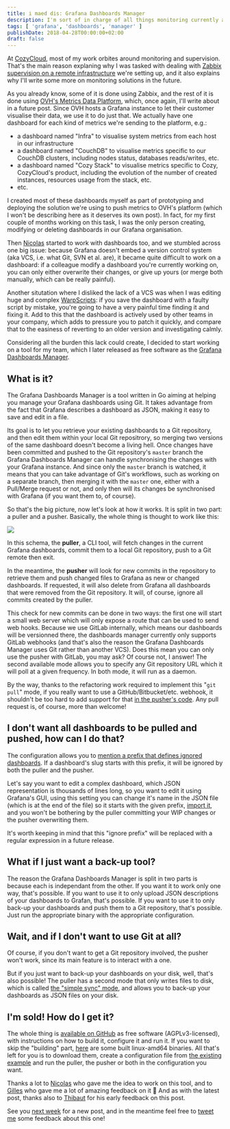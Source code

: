 ```yaml
---
title: i maed dis: Grafana Dashboards Manager
description: I'm sort of in charge of all things monitoring currently at CozyCloud. Some of it is done using Zabbix (I already wrote about that), and the other part is pushed to OVH Metrics and visualised through Grafana. When I was alone working on dashboards and graphs, it was all right, but once a colleague came in, we felt the lack of version control would cause great troubles. That's where the Grafana Dashboards Manager comes in to save the day.
tags: [ 'grafana', 'dashboards', 'manager' ]
publishDate: 2018-04-28T00:00:00+02:00
draft: false
---
```


At [CozyCloud](https://cozy.io/), most of my work orbites around monitoring and supervision. That's the main reason explaning why I was tasked with dealing with [Zabbix supervision on a remote infrastructure](/zabbix-proxy-encryption/) we're setting up, and it also explains why I'll write some more on monitoring solutions in the future.

As you already know, some of it is done using Zabbix, and the rest of it is done using [OVH's Metrics Data Platform](https://www.ovh.com/fr/data-platforms/metrics/), which, once again, I'll write about in a future post. Since OVH hosts a Grafana instance to let their customer visualise their data, we use it to do just that. We actually have one dashboard for each kind of metrics we're sending to the platform, e.g.:

* a dashboard named "Infra" to visualise system metrics from each host in our infrastructure
* a dashboard named "CouchDB" to visualise metrics specific to our CouchDB clusters, including nodes status, databases reads/writes, etc.
* a dashboard named "Cozy Stack" to visualise metrics specific to Cozy, CozyCloud's product, including the evolution of the number of created instances, resources usage from the stack, etc.
* etc.

I created most of these dashboards myself as part of prototyping and deploying the solution we're using to push metrics to OVH's platform (which I won't be describing here as it deserves its own post). In fact, for my first couple of months working on this task, I was the only person creating, modifying or deleting dashboards in our Grafana organisation.

Then [Nicolas](https://twitter.com/nledez) started to work with dashboards too, and we stumbled across one big issue: because Grafana doesn't embed a version control system (aka VCS, i.e. what Git, SVN et al. are), it became quite difficult to work on a dashboard: if a colleague modify a dashboard you're currently working on, you can only either overwrite their changes, or give up yours (or merge both manually, which can be really painful).

Another situtation where I disliked the lack of a VCS was when I was editing huge and complex [WarpScripts](http://www.warp10.io/reference/): if you save the dashboard with a faulty script by mistake, you're going to have a very painful time finding it and fixing it. Add to this that the dashboard is actively used by other teams in your company, which adds to pressure you to patch it quickly, and compare that to the easiness of reverting to an older version and investigating calmly.

Considering all the burden this lack could create, I decided to start working on a tool for my team, which I later released as free software as the [Grafana Dashboards Manager](https://github.com/babolivier/grafana-dashboard-manager).

## What is it?

The Grafana Dashboards Manager is a tool written in Go aiming at helping you manage your Grafana dashboards using Git. It takes advantage from the fact that Grafana describes a dashboard as JSON, making it easy to save and edit in a file.

Its goal is to let you retrieve your existing dashboards to a Git repository, and then edit them within your local Git repositrory, so merging two versions of the same dashboard doesn't become a living hell. Once changes have been committed and pushed to the Git repository's `master` branch the Grafana Dashboards Manager can handle synchronising the changes with your Grafana instance. And since only the `master` branch is watched, it means that you can take advantage of Git's workflows, such as working on a separate branch, then merging it with the `master` one, either with a Pull/Merge request or not, and only then will its changes be synchronised with Grafana (if you want them to, of course).

So that's the big picture, now let's look at how it works. It is split in two part: a puller and a pusher. Basically, the whole thing is thought to work like this:

![](/images/grafana-dashboards-manager/workflow.jpg)

In this schema, the **puller**, a CLI tool, will fetch changes in the current Grafana dashboards, commit them to a local Git repository, push to a Git remote then exit.

In the meantime, the **pusher** will look for new commits in the repository to retrieve them and push changed files to Grafana as new or changed dashboards. If requested, it will also delete from Grafana all dashboards that were removed from the Git repository. It will, of course, ignore all commits created by the puller.

This check for new commits can be done in two ways: the first one will start a small web server which will only expose a route that can be used to send web hooks. Because we use GitLab internally, which means our dashboards will be versionned there, the dashboards manager currently only supports GitLab webhooks (and that's also the reason the Grafana Dashboards Manager uses Git rather than another VCS). Does this mean you can only use the pusher with GitLab, you may ask? Of course not, I answer! The second available mode allows you to specify any Git repository URL which it will poll at a given frequency. In both mode, it will run as a daemon.

By the way, thanks to the refactoring work required to implement this "`git pull`" mode, if you really want to use a GitHub/Bitbucket/etc. webhook, it shouldn't be too hard to add support for that [in the pusher's code](https://github.com/babolivier/grafana-dashboards-manager/tree/master/src/pusher). Any pull request is, of course, more than welcome!

## I don't want all dashboards to be pulled and pushed, how can I do that?

The configuration allows you to [mention a prefix that defines ignored dashboards](https://github.com/babolivier/grafana-dashboards-manager/blob/v1.0.0/config.example.yaml#L11). If a dashboard's slug starts with this prefix, it will be ignored by both the puller and the pusher.

Let's say you want to edit a complex dashboard, which JSON representation is thousands of lines long, so you want to edit it using Grafana's GUI, using this setting you can change it's name in the JSON file (which is at the end of the file) so it starts with the given prefix, [import it](http://docs.grafana.org/reference/export_import/#importing-a-dashboard), and you won't be bothering by the puller committing your WIP changes or the pusher overwriting them.

It's worth keeping in mind that this "ignore prefix" will be replaced with a regular expression in a future release.

## What if I just want a back-up tool?

The reason the Grafana Dashboards Manager is split in two parts is because each is independant from the other. If you want it to work only one way, that's possible. If you want to use it to only upload JSON descriptions of your dashboards to Grafan, that's possible. If you want to use it to only back-up your dashboards and push them to a Git repository, that's possible. Just run the appropriate binary with the appropriate configuration.

## Wait, and if I don't want to use Git at all?

Of course, if you don't want to get a Git repository involved, the pusher won't work, since its main feature is to interact with a one.

But if you just want to back-up your dashboards on your disk, well, that's also possible! The puller has a second mode that only writes files to disk, which is called [the "simple sync" mode](https://github.com/babolivier/grafana-dashboards-manager/blob/v1.0.0/config.example.yaml#L37-L48), and allows you to back-up your dashboards as JSON files on your disk.

## I'm sold! How do I get it?

The whole thing is [available on GitHub](https://github.com/babolivier/grafana-dashboards-manager) as free software (AGPLv3-licensed), with instructions on how to build it, configure it and run it. If you want to skip the "building" part, [here](https://github.com/babolivier/grafana-dashboards-manager/releases/tag/v1.0.0) are some built linux-amd64 binaries. All that's left for you is to download them, create a configuration file from [the existing example](https://github.com/babolivier/grafana-dashboards-manager/blob/v1.0.0/config.example.yaml) and run the puller, the pusher or both in the configuration you want.

Thanks a lot to [Nicolas](https://twitter.com/nledez) who gave me the idea to work on this tool, and to [Gilles](https://twitter.com/GillesBIANNIC) who gave me a lot of amazing feedback on it 🙂 And as with the latest post, thanks also to [Thibaut](https://twitter.com/CromFR) for his early feedback on this post.

See you [next week](/one-post-a-week/) for a new post, and in the meantime feel free to [tweet me](https://twitter.com/BrenAbolivier) some feedback about this one!
